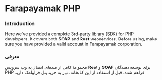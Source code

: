# Farapayamak PHP

### Introduction
Here we've provided a complete 3rd-party library (SDK) for PHP developers. It covers both **SOAP** and **Rest** webservices. Before using, make sure you have provided a valid account in Farapayamak corporation.

### معرفی
مجموعۀ کامل از متدهای اتصال به وب سرویس **Rest** و **SOAP** برای توسعه دهندگان PHP فراهم شده. قبل از استفاده از این کتابخانه، نیاز به خرید پنل فراپیامک دارید

